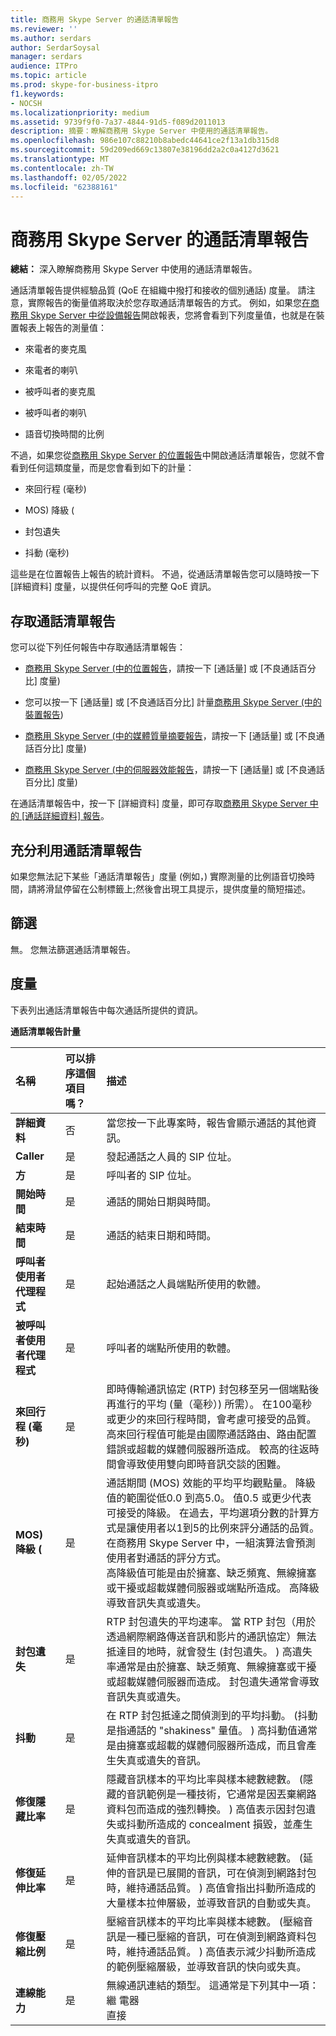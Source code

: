 ```yaml
---
title: 商務用 Skype Server 的通話清單報告
ms.reviewer: ''
ms.author: serdars
author: SerdarSoysal
manager: serdars
audience: ITPro
ms.topic: article
ms.prod: skype-for-business-itpro
f1.keywords:
- NOCSH
ms.localizationpriority: medium
ms.assetid: 9739f9f0-7a37-4844-91d5-f089d2011013
description: 摘要：瞭解商務用 Skype Server 中使用的通話清單報告。
ms.openlocfilehash: 986e107c88210b8abedc44641ce2f13a1db315d8
ms.sourcegitcommit: 59d209ed669c13807e38196dd2a2c0a4127d3621
ms.translationtype: MT
ms.contentlocale: zh-TW
ms.lasthandoff: 02/05/2022
ms.locfileid: "62388161"
---
```

# <a name="call-list-report-in-skype-for-business-server"></a>商務用 Skype Server 的通話清單報告
 
**總結：** 深入瞭解商務用 Skype Server 中使用的通話清單報告。
  
通話清單報告提供經驗品質 (QoE 在組織中撥打和接收的個別通話) 度量。 請注意，實際報告的衡量值將取決於您存取通話清單報告的方式。 例如，如果您[在商務用 Skype Server 中從設備報告](device-report.md)開啟報表，您將會看到下列度量值，也就是在裝置報表上報告的測量值：
  
- 來電者的麥克風
    
- 來電者的喇叭
    
- 被呼叫者的麥克風
    
- 被呼叫者的喇叭
    
- 語音切換時間的比例 
    
不過，如果您從[商務用 Skype Server 的位置報告](location-report.md)中開啟通話清單報告，您就不會看到任何這類度量，而是您會看到如下的計量：
  
- 來回行程 (毫秒) 
    
- MOS) 降級 (
    
- 封包遺失
    
- 抖動 (毫秒) 
    
這些是在位置報告上報告的統計資料。 不過，從通話清單報告您可以隨時按一下 [詳細資料] 度量，以提供任何呼叫的完整 QoE 資訊。
  
## <a name="accessing-the-call-list-report"></a>存取通話清單報告

您可以從下列任何報告中存取通話清單報告：
  
- [商務用 Skype Server (中的位置報告](location-report.md)，請按一下 [通話量] 或 [不良通話百分比] 度量) 
    
- 您可以按一下 [通話量] 或 [不良通話百分比] 計量[商務用 Skype Server (中的裝置報告](device-report.md)) 
    
- [商務用 Skype Server (中的媒體質量摘要報告](summary.md)，請按一下 [通話量] 或 [不良通話百分比] 度量) 
    
- [商務用 Skype Server (中的伺服器效能報告](server-performance.md)，請按一下 [通話量] 或 [不良通話百分比] 度量) 
    
在通話清單報告中，按一下 [詳細資料] 度量，即可存取[商務用 Skype Server 中的 [通話詳細資料] 報告](call-detail-report.md)。
  
## <a name="making-the-best-use-of-the-call-list-report"></a>充分利用通話清單報告

如果您無法記下某些「通話清單報告」度量 (例如，) 實際測量的比例語音切換時間，請將滑鼠停留在公制標籤上;然後會出現工具提示，提供度量的簡短描述。
  
## <a name="filters"></a>篩選

無。 您無法篩選通話清單報告。
  
## <a name="metrics"></a>度量

下表列出通話清單報告中每次通話所提供的資訊。
  
**通話清單報告計量**

|**名稱**|**可以排序這個項目嗎？**|**描述**|
|:-----|:-----|:-----|
|**詳細資料** <br/> |否  <br/> |當您按一下此專案時，報告會顯示通話的其他資訊。  <br/> |
|**Caller** <br/> |是  <br/> |發起通話之人員的 SIP 位址。  <br/> |
|**方** <br/> |是  <br/> |呼叫者的 SIP 位址。  <br/> |
|**開始時間** <br/> |是  <br/> |通話的開始日期與時間。  <br/> |
|**結束時間** <br/> |是  <br/> |通話的結束日期和時間。  <br/> |
|**呼叫者使用者代理程式** <br/> |是  <br/> |起始通話之人員端點所使用的軟體。  <br/> |
|**被呼叫者使用者代理程式** <br/> |是  <br/> |呼叫者的端點所使用的軟體。  <br/> |
|**來回行程 (毫秒)** <br/> |是  <br/> |即時傳輸通訊協定 (RTP) 封包移至另一個端點後再進行的平均 (量（毫秒）) 所需）。 在100毫秒或更少的來回行程時間，會考慮可接受的品質。  <br/> 高來回行程值可能是由國際通話路由、路由配置錯誤或超載的媒體伺服器所造成。 較高的往返時間會導致使用雙向即時音訊交談的困難。  <br/> |
|**MOS) 降級 (** <br/> |是  <br/> |通話期間 (MOS) 效能的平均平均觀點量。 降級值的範圍從低0.0 到高5.0。 值0.5 或更少代表可接受的降級。 在過去，平均選項分數的計算方式是讓使用者以1到5的比例來評分通話的品質。 在商務用 Skype Server 中，一組演算法會預測使用者對通話的評分方式。  <br/> 高降級值可能是由於擁塞、缺乏頻寬、無線擁塞或干擾或超載媒體伺服器或端點所造成。 高降級導致音訊失真或遺失。  <br/> |
|**封包遺失** <br/> |是  <br/> |RTP 封包遺失的平均速率。 當 RTP 封包（用於透過網際網路傳送音訊和影片的通訊協定）無法抵達目的地時，就會發生 (封包遺失。 ) 高遺失率通常是由於擁塞、缺乏頻寬、無線擁塞或干擾或超載媒體伺服器而造成。 封包遺失通常會導致音訊失真或遺失。  <br/> |
|**抖動** <br/> |是  <br/> |在 RTP 封包抵達之間偵測到的平均抖動。  (抖動是指通話的 "shakiness" 量值。 ) 高抖動值通常是由擁塞或超載的媒體伺服器所造成，而且會產生失真或遺失的音訊。  <br/> |
|**修復隱藏比率** <br/> |是  <br/> |隱藏音訊樣本的平均比率與樣本總數總數。  (隱藏的音訊範例是一種技術，它通常是因丟棄網路資料包而造成的強烈轉換。 ) 高值表示因封包遺失或抖動所造成的 concealment 損毀，並產生失真或遺失的音訊。  <br/> |
|**修復延伸比率** <br/> |是  <br/> |延伸音訊樣本的平均比例與樣本總數總數。  (延伸的音訊是已展開的音訊，可在偵測到網路封包時，維持通話品質。 ) 高值會指出抖動所造成的大量樣本拉伸層級，並導致音訊的自動或失真。  <br/> |
|**修復壓縮比例** <br/> |是  <br/> |壓縮音訊樣本的平均比率與樣本總數。  (壓縮音訊是一種已壓縮的音訊，可在偵測到網路資料包時，維持通話品質。 ) 高值表示減少抖動所造成的範例壓縮層級，並導致音訊的快向或失真。  <br/> |
|**連線能力** <br/> |是  <br/> | 無線通訊連結的類型。 這通常是下列其中一項： <br/>  繼 電器 <br/>  直接 <br/> |
   

